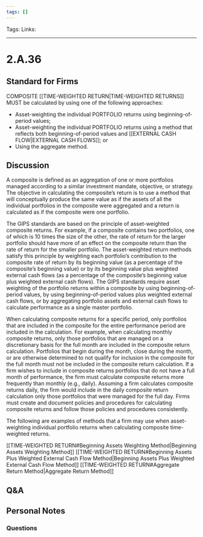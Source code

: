 ```yaml
---
tags: []
---
```

Tags: 
Links: 
___
# 2.A.36
## Standard for Firms
COMPOSITE [[TIME-WEIGHTED RETURN|TIME-WEIGHTED RETURNS]] MUST be calculated by using one of the following approaches:
- Asset-weighting the individual PORTFOLIO returns using beginning-of-period values;
- Asset-weighting the individual PORTFOLIO returns using a method that reflects both beginning-of-period values and [[EXTERNAL CASH FLOW|EXTERNAL CASH FLOWS]]; or
- Using the aggregate method.
## Discussion
A composite is defined as an aggregation of one or more portfolios managed according to a similar investment mandate, objective, or strategy. The objective in calculating the composite’s return is to use a method that will conceptually produce the same value as if the assets of all the individual portfolios in the composite were aggregated and a return is calculated as if the composite were one portfolio.

The GIPS standards are based on the principle of asset-weighted composite returns. For example, if a composite contains two portfolios, one of which is 10 times the size of the other, the rate of return for the larger portfolio should have more of an effect on the composite return than the rate of return for the smaller portfolio. The asset-weighted return methods satisfy this principle by weighting each portfolio’s contribution to the composite rate of return by its beginning value (as a percentage of the composite’s beginning value) or by its beginning value plus weighted external cash flows (as a percentage of the composite’s beginning value plus weighted external cash flows). The GIPS standards require asset weighting of the portfolio returns within a composite by using beginning-of-period values, by using beginning-of-period values plus weighted external cash flows, or by aggregating portfolio assets and external cash flows to calculate performance as a single master portfolio.

When calculating composite returns for a specific period, only portfolios that are included in the composite for the entire performance period are included in the calculation. For example, when calculating monthly composite returns, only those portfolios that are managed on a discretionary basis for the full month are included in the composite return calculation. Portfolios that begin during the month, close during the month, or are otherwise determined to not qualify for inclusion in the composite for the full month must not be included in the composite return calculation. If a firm wishes to include in composite returns portfolios that do not have a full month of performance, the firm must calculate composite returns more frequently than monthly (e.g., daily). Assuming a firm calculates composite returns daily, the firm would include in the daily composite return calculation only those portfolios that were managed for the full day. Firms must create and document policies and procedures for calculating composite returns and follow those policies and procedures consistently.

The following are examples of methods that a firm may use when asset-weighting individual portfolio returns when calculating composite time-weighted returns.

[[TIME-WEIGHTED RETURN#Beginning Assets Weighting Method|Beginning Assets Weighting Method]]
[[TIME-WEIGHTED RETURN#Beginning Assets Plus Weighted External Cash Flow Method|Beginning Assets Plus Weighted External Cash Flow Method]]
[[TIME-WEIGHTED RETURN#Aggregate Return Method|Aggregate Return Method]]
## Q&A

## Personal Notes

### Questions